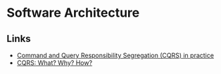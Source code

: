 # Software Architecture

## Links

- [Command and Query Responsibility Segregation (CQRS) in practice](https://blog.byndyu.ru/2014/07/command-and-query-responsibility.html)
- [CQRS: What? Why? How?](https://sderosiaux.medium.com/cqrs-what-why-how-945543482313)